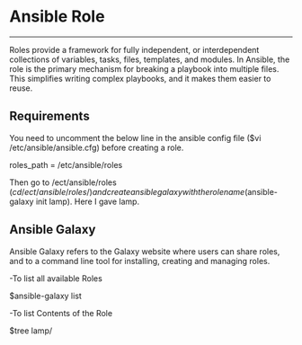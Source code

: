 Ansible Role
============
------------

Roles provide a framework for fully independent, or interdependent collections of variables, tasks, files, templates, and modules. In Ansible, the role is the primary mechanism for breaking a playbook into multiple files. This simplifies writing complex playbooks, and it makes them easier to reuse.

Requirements
------------

You need to uncomment the below line in the ansible config file ($vi /etc/ansible/ansible.cfg) before creating a role.

roles_path    = /etc/ansible/roles

Then go to /ect/ansible/roles ($cd /ect/ansible/roles/) and create ansible galaxy with the role name ($ansible-galaxy init lamp).
Here I gave lamp.

Ansible Galaxy
--------------

Ansible Galaxy refers to the Galaxy website where users can share roles, and to a command line tool for installing, creating and managing roles.

-To list all available Roles

$ansible-galaxy list

-To list Contents of the Role

$tree lamp/<role name>
